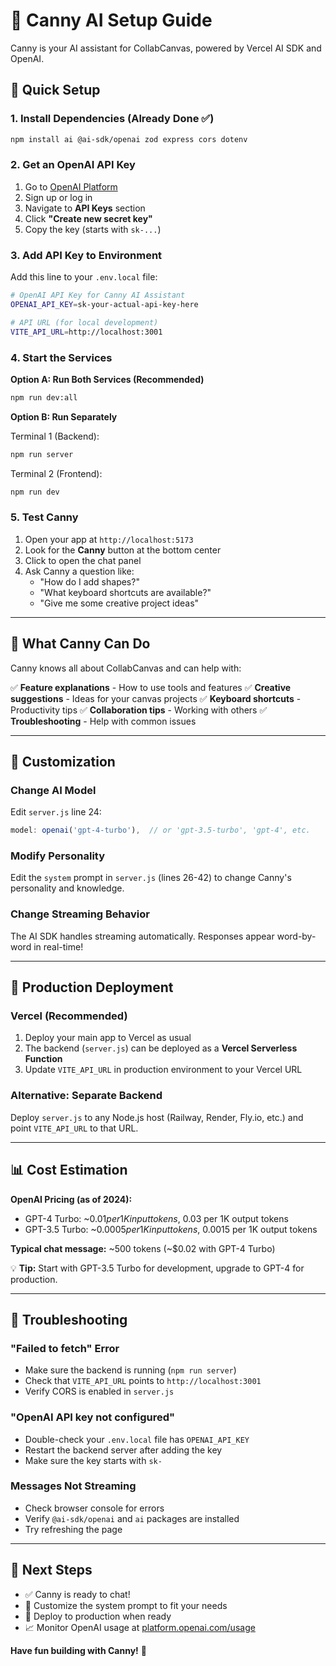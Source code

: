 # 🤖 Canny AI Setup Guide

Canny is your AI assistant for CollabCanvas, powered by Vercel AI SDK and OpenAI.

## 🚀 Quick Setup

### 1. Install Dependencies (Already Done ✅)
```bash
npm install ai @ai-sdk/openai zod express cors dotenv
```

### 2. Get an OpenAI API Key

1. Go to [OpenAI Platform](https://platform.openai.com/)
2. Sign up or log in
3. Navigate to **API Keys** section
4. Click **"Create new secret key"**
5. Copy the key (starts with `sk-...`)

### 3. Add API Key to Environment

Add this line to your `.env.local` file:

```bash
# OpenAI API Key for Canny AI Assistant
OPENAI_API_KEY=sk-your-actual-api-key-here

# API URL (for local development)
VITE_API_URL=http://localhost:3001
```

### 4. Start the Services

**Option A: Run Both Services (Recommended)**
```bash
npm run dev:all
```

**Option B: Run Separately**

Terminal 1 (Backend):
```bash
npm run server
```

Terminal 2 (Frontend):
```bash
npm run dev
```

### 5. Test Canny

1. Open your app at `http://localhost:5173`
2. Look for the **Canny** button at the bottom center
3. Click to open the chat panel
4. Ask Canny a question like:
   - "How do I add shapes?"
   - "What keyboard shortcuts are available?"
   - "Give me some creative project ideas"

---

## 🎨 What Canny Can Do

Canny knows all about CollabCanvas and can help with:

✅ **Feature explanations** - How to use tools and features
✅ **Creative suggestions** - Ideas for your canvas projects
✅ **Keyboard shortcuts** - Productivity tips
✅ **Collaboration tips** - Working with others
✅ **Troubleshooting** - Help with common issues

---

## 🔧 Customization

### Change AI Model

Edit `server.js` line 24:
```javascript
model: openai('gpt-4-turbo'),  // or 'gpt-3.5-turbo', 'gpt-4', etc.
```

### Modify Personality

Edit the `system` prompt in `server.js` (lines 26-42) to change Canny's personality and knowledge.

### Change Streaming Behavior

The AI SDK handles streaming automatically. Responses appear word-by-word in real-time!

---

## 🚢 Production Deployment

### Vercel (Recommended)

1. Deploy your main app to Vercel as usual
2. The backend (`server.js`) can be deployed as a **Vercel Serverless Function**
3. Update `VITE_API_URL` in production environment to your Vercel URL

### Alternative: Separate Backend

Deploy `server.js` to any Node.js host (Railway, Render, Fly.io, etc.) and point `VITE_API_URL` to that URL.

---

## 📊 Cost Estimation

**OpenAI Pricing (as of 2024):**
- GPT-4 Turbo: ~$0.01 per 1K input tokens, ~$0.03 per 1K output tokens
- GPT-3.5 Turbo: ~$0.0005 per 1K input tokens, ~$0.0015 per 1K output tokens

**Typical chat message:** ~500 tokens (~$0.02 with GPT-4 Turbo)

💡 **Tip:** Start with GPT-3.5 Turbo for development, upgrade to GPT-4 for production.

---

## 🐛 Troubleshooting

### "Failed to fetch" Error
- Make sure the backend is running (`npm run server`)
- Check that `VITE_API_URL` points to `http://localhost:3001`
- Verify CORS is enabled in `server.js`

### "OpenAI API key not configured"
- Double-check your `.env.local` file has `OPENAI_API_KEY`
- Restart the backend server after adding the key
- Make sure the key starts with `sk-`

### Messages Not Streaming
- Check browser console for errors
- Verify `@ai-sdk/openai` and `ai` packages are installed
- Try refreshing the page

---

## 🎯 Next Steps

- ✅ Canny is ready to chat!
- 🎨 Customize the system prompt to fit your needs
- 🚀 Deploy to production when ready
- 📈 Monitor OpenAI usage at [platform.openai.com/usage](https://platform.openai.com/usage)

**Have fun building with Canny!** 🎉

